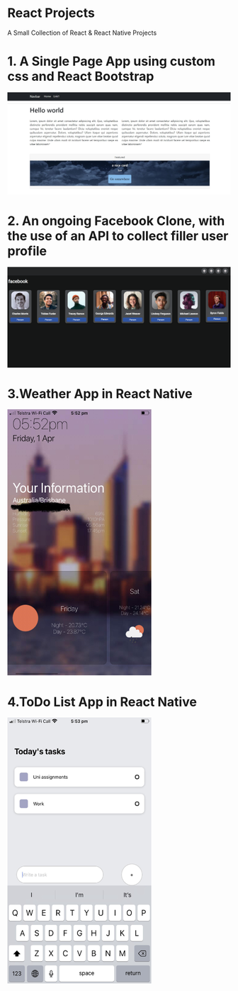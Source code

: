 # React Projects
A Small Collection of React & React Native Projects
  
# 1. A Single Page App using custom css and React Bootstrap
<img src="Screenshot 2022-04-01 174820.jpg" alt="desc">

# 2. An ongoing Facebook Clone, with the use of an API to collect filler user profile
<img src="imag1.jpg" alt="desc">

# 3.Weather App in React Native
<img src="unnamed (1).jpg" alt="desc" style="width:325px; height:600px;">

# 4.ToDo List App in React Native
<img src="unnamed.jpg" alt="desc" style="width:325px; height:600px;">
